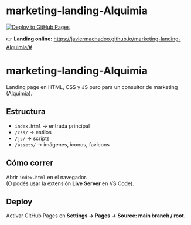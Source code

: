 # marketing-landing-Alquimia

[![Deploy to GitHub Pages](https://github.com/JavierMachadoo/marketing-landing-Alquimia/actions/workflows/deploy.yml/badge.svg)](https://github.com/JavierMachadoo/marketing-landing-Alquimia/actions/workflows/deploy.yml)

👉 **Landing online:** https://javiermachadoo.github.io/marketing-landing-Alquimia/#

# marketing-landing-Alquimia

Landing page en HTML, CSS y JS puro para un consultor de marketing (Alquimia).

## Estructura
- `index.html` → entrada principal
- `/css/` → estilos
- `/js/` → scripts
- `/assets/` → imágenes, íconos, favicons

## Cómo correr
Abrir `index.html` en el navegador.  
(O podés usar la extensión **Live Server** en VS Code).

## Deploy
Activar GitHub Pages en **Settings → Pages → Source: main branch / root**.
